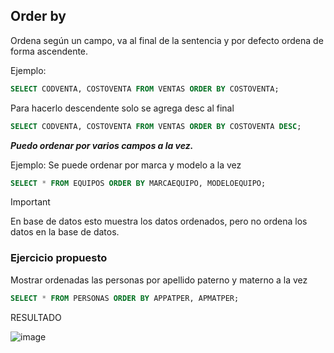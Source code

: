 ## Order by

Ordena según un campo, va al final de la sentencia y por defecto ordena de forma ascendente.

Ejemplo:

```sql
SELECT CODVENTA, COSTOVENTA FROM VENTAS ORDER BY COSTOVENTA;
```

Para hacerlo descendente solo se agrega desc al final

```sql
SELECT CODVENTA, COSTOVENTA FROM VENTAS ORDER BY COSTOVENTA DESC;
```

***Puedo ordenar por varios campos a la vez.***

Ejemplo:
Se puede ordenar por marca y modelo a la vez

```sql
SELECT * FROM EQUIPOS ORDER BY MARCAEQUIPO, MODELOEQUIPO;
```

> [!IMPORTANT]
> En base de datos esto muestra los datos ordenados, pero no ordena los datos en la base de datos.


### Ejercicio propuesto

Mostrar ordenadas las personas por apellido paterno y materno a la vez

```sql
SELECT * FROM PERSONAS ORDER BY APPATPER, APMATPER;
```
RESULTADO

![image](https://github.com/user-attachments/assets/91e5c711-336c-487c-8295-dc99a44aa066)


